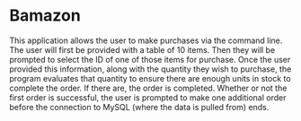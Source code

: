 # Bamazon

This application allows the user to make purchases via the command line. The user
will first be provided with a table of 10 items. Then they will be prompted to select the ID of one of those items for purchase. Once the user provided this information, along with the quantity they wish to purchase, the program evaluates that quantity to ensure there are enough units in stock to complete the order. If there are, the order is completed. Whether or not the first order is successful, the user is prompted to make one additional order before the connection to MySQL (where the data is pulled from) ends.
